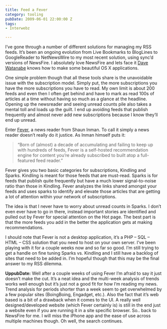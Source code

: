 ```yaml
---
title: Feed a Fever
category: tooling
pubDate: 2009-06-01 22:00:00 Z
tags:
- Interwebz

---
```



I’ve gone through a number of different solutions for managing my RSS feeds. It’s been an ongoing evolution from Live Bookmarks to BlogLines to GoogleReader to NetNewsWire to my most recent solution, using sync’d versions of NewsFire. I absolutely love NewsFire and lets face it <a href="http://www.newsfirex.com/blog/">Dave Watanabe</a> knows how to make some beautiful OS X applications. 

One simple problem though that all these tools share is the unavoidable issue with the subscription model. Simply put, the more subscriptions you have the more subscriptions you have to read. My own limit is about 200 feeds and even then I often get behind and have to mark as read 100s of articles at a time without having so much as a glance at the headline. Opening up the newsreader and seeing unread counts pile also takes a mental toll and loads up the guilt. I end up avoiding feeds that publish frequently and almost never add new subscriptions because I know they’ll end up unread.

Enter <a href="http://feedafever.com/">Fever</a>, a news reader from Shaun Inman. To call it simply a news reader doesn’t really do it justice. As Inman himself puts it:<br>

<blockquote>“Born of (almost) a decade of accumulating and failing to keep up with hundreds of feeds, Fever is a self-hosted recommendation engine for content you’re already subscribed to built atop a full-featured feed reader.”</blockquote>

Fever gives you two basic categories for subscriptions, Kindling and Sparks. Kindling is meant for those feeds that are must-read. Sparks is for feeds that publish quite frequently but have a much lower signal-to-noise ratio than those in Kindling. Fever analyzes the links shared amongst your feeds and uses sparks to identify and elevate those articles that are getting a lot of attention within your network of subscriptions.

The idea is that I never have to worry about unread counts in Sparks. I don’t even ever have to go in there, instead important stories are identified and pulled out by Fever for special attention on the Hot page. The best part is that the more feeds you add in the better the application gets at making recommendations. 

I should note that Fever is not a desktop application, it’s a PHP – SQL – HTML – CSS solution that you need to host on your own server. I’ve been playing with it for a couple weeks now and so far so good. I’m still trying to get a handle on fine tuning Sparks vs. Kindling and I still have a backlog of sites that need to be added in. I’m hopeful though that this may be the final answer to my RSS dilemma. 

<strong>UppubDate:</strong> Well after a couple weeks of using Fever I’m afraid to say it just doesn’t make the cut. It’s a neat idea and the multi-week analysis of trends works well enough but it’s just not a good fit for how I’m reading my news.  Trend analysis for periods shorter than a week seem to get overwhelmed by a few popular sites (BoingBoing, Engadget, etc.). Also the fact that it’s web based is a bit of a drawback when it comes to the UI. A really well designed/developed website (which Fever certainly is) is still in the end just a website even if you are running it in a site specific browser. So.. back to NewsFire for me. I will miss the iPhone app and the ease of use across multiple machines though. Oh well, the search continues. 


